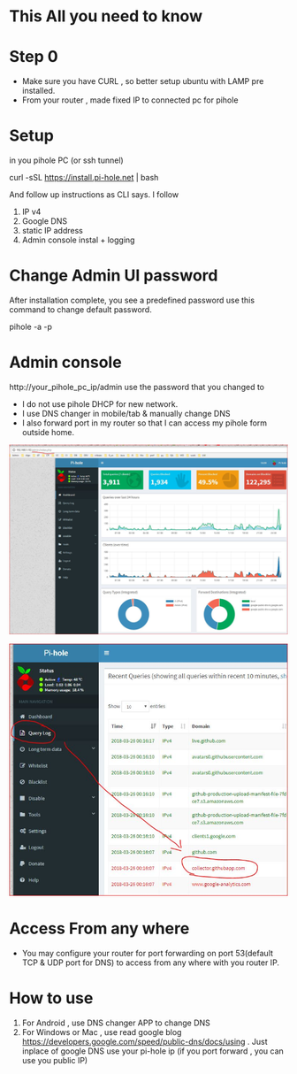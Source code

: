 
# This All you need to know 

# Step 0
- Make sure you have CURL , so better setup ubuntu with LAMP pre installed. 
- From your router , made fixed IP to connected pc for pihole

# Setup
in you pihole PC (or ssh tunnel) 

curl -sSL https://install.pi-hole.net | bash

And follow up instructions as CLI says. I follow 
1. IP v4
2. Google DNS 
3. static IP address 
4. Admin console instal + logging 

# Change Admin UI password 
After installation complete, you see a predefined password 
use this command to change default password. 

pihole -a -p

# Admin console 
http://your_pihole_pc_ip/admin
use the password that you changed to 
- I do not use pihole DHCP for new network. 
- I use DNS changer in mobile/tab & manually change DNS 
- I also forward port in my router so that I can access my pihole form outside home. 

![home](pihole_home.JPG)

![log](pihole_example_blocking.JPG)

# Access From any where
- You may configure your router for port forwarding on port 53(default TCP & UDP port for DNS) to access from any where with you router IP. 

# How to use
1. For Android , use DNS changer APP to change DNS 
2. For Windows or Mac , use read google blog  https://developers.google.com/speed/public-dns/docs/using . Just inplace of google DNS use your pi-hole ip (if you port forward , you can use you public IP) 
